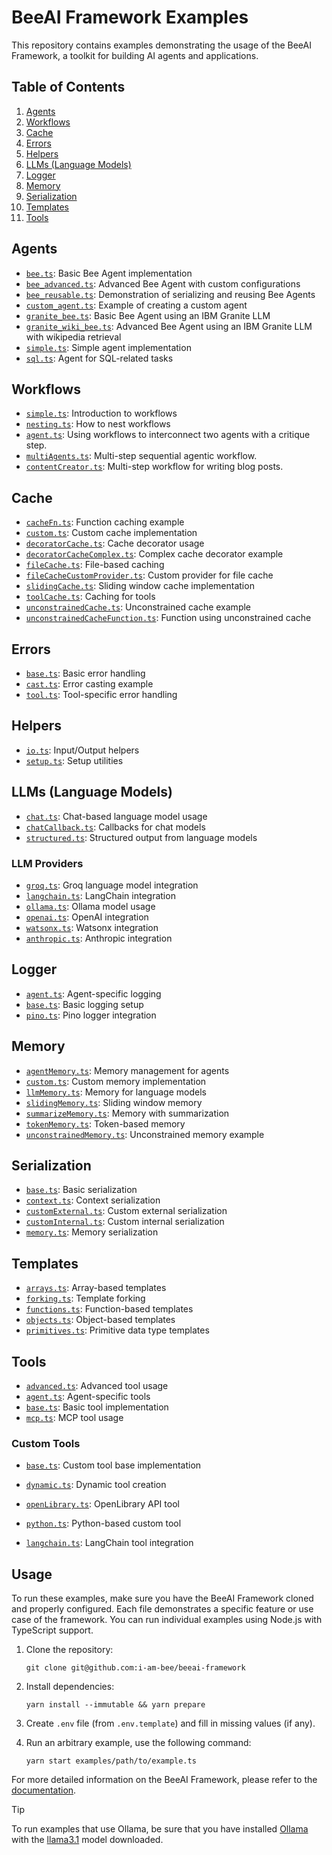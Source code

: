 # BeeAI Framework Examples

This repository contains examples demonstrating the usage of the BeeAI Framework, a toolkit for building AI agents and applications.

## Table of Contents

1. [Agents](#agents)
2. [Workflows](#workflows)
3. [Cache](#cache)
4. [Errors](#errors)
5. [Helpers](#helpers)
6. [LLMs (Language Models)](#llms-language-models)
7. [Logger](#logger)
8. [Memory](#memory)
9. [Serialization](#serialization)
10. [Templates](#templates)
11. [Tools](#tools)

## Agents

- [`bee.ts`](/examples/agents/bee.ts): Basic Bee Agent implementation
- [`bee_advanced.ts`](/examples/agents/bee_advanced.ts): Advanced Bee Agent with custom configurations
- [`bee_reusable.ts`](/examples/agents/bee_reusable.ts): Demonstration of serializing and reusing Bee Agents
- [`custom_agent.ts`](/examples/agents/custom_agent.ts): Example of creating a custom agent
- [`granite_bee.ts`](/examples/agents/granite/granite_bee.ts): Basic Bee Agent using an IBM Granite LLM
- [`granite_wiki_bee.ts`](/examples/agents/granite/granite_wiki_bee.ts): Advanced Bee Agent using an IBM Granite LLM with wikipedia retrieval
- [`simple.ts`](/examples/agents/simple.ts): Simple agent implementation
- [`sql.ts`](/examples/agents/sql.ts): Agent for SQL-related tasks

## Workflows

- [`simple.ts`](/examples/workflows/simple.ts): Introduction to workflows
- [`nesting.ts`](/examples/workflows/nesting.ts): How to nest workflows
- [`agent.ts`](/examples/workflows/agent.ts): Using workflows to interconnect two agents with a critique step.
- [`multiAgents.ts`](/examples/workflows/multiAgents.ts): Multi-step sequential agentic workflow.
- [`contentCreator.ts`](/examples/workflows/contentCreator.ts): Multi-step workflow for writing blog posts.

## Cache

- [`cacheFn.ts`](/examples/cache/cacheFn.ts): Function caching example
- [`custom.ts`](/examples/cache/custom.ts): Custom cache implementation
- [`decoratorCache.ts`](/examples/cache/decoratorCache.ts): Cache decorator usage
- [`decoratorCacheComplex.ts`](/examples/cache/decoratorCacheComplex.ts): Complex cache decorator example
- [`fileCache.ts`](/examples/cache/fileCache.ts): File-based caching
- [`fileCacheCustomProvider.ts`](/examples/cache/fileCacheCustomProvider.ts): Custom provider for file cache
- [`slidingCache.ts`](/examples/cache/slidingCache.ts): Sliding window cache implementation
- [`toolCache.ts`](/examples/cache/toolCache.ts): Caching for tools
- [`unconstrainedCache.ts`](/examples/cache/unconstrainedCache.ts): Unconstrained cache example
- [`unconstrainedCacheFunction.ts`](/examples/cache/unconstrainedCacheFunction.ts): Function using unconstrained cache

## Errors

- [`base.ts`](/examples/errors/base.ts): Basic error handling
- [`cast.ts`](/examples/errors/cast.ts): Error casting example
- [`tool.ts`](/examples/errors/tool.ts): Tool-specific error handling

## Helpers

- [`io.ts`](/examples/helpers/io.ts): Input/Output helpers
- [`setup.ts`](/examples/helpers/setup.ts): Setup utilities

## LLMs (Language Models)

- [`chat.ts`](/examples/backend/chat.ts): Chat-based language model usage
- [`chatCallback.ts`](/examples/backend/chatStream.ts): Callbacks for chat models
- [`structured.ts`](/examples/backend/structured.ts): Structured output from language models

### LLM Providers

- [`groq.ts`](/examples/backend/providers/groq.ts): Groq language model integration
- [`langchain.ts`](/examples/backend/providers/langchain.ts): LangChain integration
- [`ollama.ts`](/examples/backend/providers/ollama.ts): Ollama model usage
- [`openai.ts`](/examples/backend/providers/openai.ts): OpenAI integration
- [`watsonx.ts`](/examples/backend/providers/watsonx.ts): Watsonx integration
- [`anthropic.ts`](/examples/backend/providers/anthropic.ts): Anthropic integration

## Logger

- [`agent.ts`](/examples/logger/agent.ts): Agent-specific logging
- [`base.ts`](/examples/logger/base.ts): Basic logging setup
- [`pino.ts`](/examples/logger/pino.ts): Pino logger integration

## Memory

- [`agentMemory.ts`](/examples/memory/agentMemory.ts): Memory management for agents
- [`custom.ts`](/examples/memory/custom.ts): Custom memory implementation
- [`llmMemory.ts`](/examples/memory/llmMemory.ts): Memory for language models
- [`slidingMemory.ts`](/examples/memory/slidingMemory.ts): Sliding window memory
- [`summarizeMemory.ts`](/examples/memory/summarizeMemory.ts): Memory with summarization
- [`tokenMemory.ts`](/examples/memory/tokenMemory.ts): Token-based memory
- [`unconstrainedMemory.ts`](/examples/memory/unconstrainedMemory.ts): Unconstrained memory example

## Serialization

- [`base.ts`](/examples/serialization/base.ts): Basic serialization
- [`context.ts`](/examples/serialization/context.ts): Context serialization
- [`customExternal.ts`](/examples/serialization/customExternal.ts): Custom external serialization
- [`customInternal.ts`](/examples/serialization/customInternal.ts): Custom internal serialization
- [`memory.ts`](/examples/serialization/memory.ts): Memory serialization

## Templates

- [`arrays.ts`](/examples/templates/arrays.ts): Array-based templates
- [`forking.ts`](/examples/templates/forking.ts): Template forking
- [`functions.ts`](/examples/templates/functions.ts): Function-based templates
- [`objects.ts`](/examples/templates/objects.ts): Object-based templates
- [`primitives.ts`](/examples/templates/primitives.ts): Primitive data type templates

## Tools

- [`advanced.ts`](/examples/tools/advanced.ts): Advanced tool usage
- [`agent.ts`](/examples/tools/agent.ts): Agent-specific tools
- [`base.ts`](/examples/tools/base.ts): Basic tool implementation
- [`mcp.ts`](/examples/tools/mcp.ts): MCP tool usage

### Custom Tools

- [`base.ts`](/examples/tools/custom/base.ts): Custom tool base implementation
- [`dynamic.ts`](/examples/tools/custom/dynamic.ts): Dynamic tool creation
- [`openLibrary.ts`](/examples/tools/custom/openLibrary.ts): OpenLibrary API tool
- [`python.ts`](/examples/tools/custom/python.ts): Python-based custom tool

- [`langchain.ts`](/examples/tools/langchain.ts): LangChain tool integration

## Usage

To run these examples, make sure you have the BeeAI Framework cloned and properly configured. Each file demonstrates a specific feature or use case of the framework. You can run individual examples using Node.js with TypeScript support.

1. Clone the repository:
   ```shell
   git clone git@github.com:i-am-bee/beeai-framework
   ```
2. Install dependencies:
   ```shell
   yarn install --immutable && yarn prepare
   ```
3. Create `.env` file (from `.env.template`) and fill in missing values (if any).

4. Run an arbitrary example, use the following command:

   ```shell
   yarn start examples/path/to/example.ts
   ```

For more detailed information on the BeeAI Framework, please refer to the [documentation](/docs/README.md).

> [!TIP]
>
> To run examples that use Ollama, be sure that you have installed [Ollama](https://ollama.com) with the [llama3.1](https://ollama.com/library/llama3.1) model downloaded.
